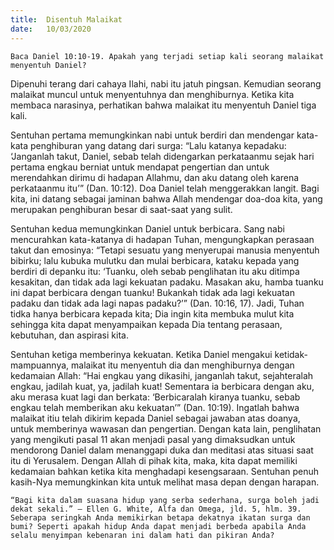```yaml
---
title:  Disentuh Malaikat
date:   10/03/2020
---
```


`Baca Daniel 10:10-19. Apakah yang terjadi setiap kali seorang malaikat menyentuh Daniel?`

Dipenuhi terang dari cahaya Ilahi, nabi itu jatuh pingsan. Kemudian seorang malaikat muncul untuk menyentuhnya dan menghiburnya. Ketika kita membaca narasinya, perhatikan bahwa malaikat itu menyentuh Daniel tiga kali.

Sentuhan pertama memungkinkan nabi untuk berdiri dan mendengar kata-kata penghiburan yang datang dari surga: “Lalu katanya kepadaku: ‘Janganlah takut, Daniel, sebab telah didengarkan perkataanmu sejak hari pertama engkau berniat untuk mendapat pengertian dan untuk merendahkan dirimu di hadapan Allahmu, dan aku datang oleh karena perkataanmu itu’” (Dan. 10:12). Doa Daniel telah menggerakkan langit. Bagi kita, ini datang sebagai jaminan bahwa Allah mendengar doa-doa kita, yang merupakan penghiburan besar di saat-saat yang sulit.

Sentuhan kedua memungkinkan Daniel untuk berbicara. Sang nabi mencurahkan kata-katanya di hadapan Tuhan, mengungkapkan perasaan takut dan emosinya: “Tetapi sesuatu yang menyerupai manusia menyentuh bibirku; lalu kubuka mulutku dan mulai berbicara, kataku kepada yang berdiri di depanku itu: ‘Tuanku, oleh sebab penglihatan itu aku ditimpa kesakitan, dan tidak ada lagi kekuatan padaku. Masakan aku, hamba tuanku ini dapat berbicara dengan tuanku! Bukankah tidak ada lagi kekuatan padaku dan tidak ada lagi napas padaku?’” (Dan. 10:16, 17). Jadi, Tuhan tidka hanya berbicara kepada kita; Dia ingin kita membuka mulut kita sehingga kita dapat menyampaikan kepada Dia tentang perasaan, kebutuhan, dan aspirasi kita.

Sentuhan ketiga memberinya kekuatan. Ketika Daniel mengakui ketidak-mampuannya, malaikat itu menyentuh dia dan menghiburnya dengan kedamaian Allah: “Hai engkau yang dikasihi, janganlah takut, sejahteralah engkau, jadilah kuat, ya, jadilah kuat! Sementara ia berbicara dengan aku, aku merasa kuat lagi dan berkata: ‘Berbicaralah kiranya tuanku, sebab engkau telah memberikan aku kekuatan’” (Dan. 10:19). Ingatlah bahwa malaikat itiu telah dikirim kepada Daniel sebagai jawaban atas doanya, untuk memberinya wawasan dan pengertian. Dengan kata lain, penglihatan yang mengikuti pasal 11 akan menjadi pasal yang dimaksudkan untuk mendorong Daniel dalam menanggapi duka dan meditasi atas situasi saat itu di Yerusalem. Dengan Allah di pihak kita, maka, kita dapat memiliki kedamaian bahkan ketika kita menghadapi kesengsaraan. Sentuhan penuh kasih-Nya memungkinkan kita untuk melihat masa depan dengan harapan.

`“Bagi kita dalam suasana hidup yang serba sederhana, surga boleh jadi dekat sekali.” – Ellen G. White, Alfa dan Omega, jld. 5, hlm. 39. Seberapa seringkah Anda memikirkan betapa dekatnya ikatan surga dan bumi? Seperti apakah hidup Anda dapat menjadi berbeda apabila Anda selalu menyimpan kebenaran ini dalam hati dan pikiran Anda?`